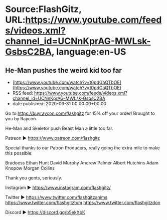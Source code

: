 # Source:FlashGitz, URL:https://www.youtube.com/feeds/videos.xml?channel_id=UCNnKprAG-MWLsk-GsbsC2BA, language:en-US

## He-Man pushes the weird kid too far
 - [https://www.youtube.com/watch?v=t0pdGaQTbOE](https://www.youtube.com/watch?v=t0pdGaQTbOE)
 - RSS feed: https://www.youtube.com/feeds/videos.xml?channel_id=UCNnKprAG-MWLsk-GsbsC2BA
 - date published: 2020-03-31 00:00:00+00:00

Go to https://buyraycon.com/flashgitz for 15% off your order! Brought to you by Raycon.

He-Man and Skeletor push Beast Man a little too far.

Patreon ►
https://www.patreon.com/flashgitz

Special thanks to our Patron Producers, really going the extra mile to make this possible:

Bradoess
Ethan Hunt
David Murphy
Andrew Palmer
Albert Hutchins
Adam Knopow
Morgan Collins

Thank you gents, seriously.


Instagram ►
https://www.instagram.com/flashgitz/

Twitter ►
https://www.twitter.com/flashgitzanims
https://www.twitter.com/flashgitztom
https://www.twitter.com/flashgitzdon

Discord ►
https://discord.gg/b5ekXbK

